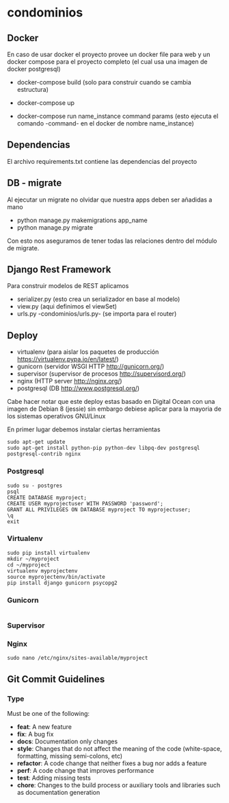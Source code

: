 # condominios

## Docker

En caso de usar docker el proyecto provee un docker file para web y un
docker compose para el proyecto completo (el cual usa una imagen de docker postgresql)

* docker-compose build (solo para construir cuando se cambia estructura)
* docker-compose up

* docker-compose run name_instance command params (esto ejecuta el comando -command- en el docker de nombre name_instance)

## Dependencias

El archivo requirements.txt contiene las dependencias del proyecto 

## DB - migrate

Al ejecutar un migrate no olvidar que nuestra apps deben ser añadidas a mano

* python manage.py makemigrations app_name
* python manage.py migrate

Con esto nos aseguramos de tener todas las relaciones dentro del módulo de migrate. 

## Django Rest Framework

Para construir modelos de REST aplicamos 

* serializer.py (esto crea un serializador en base al modelo)
* view.py (aqui definimos el viewSet)
* urls.py -condominios/urls.py- (se importa para el router)

## Deploy

* virtualenv (para aislar los paquetes de producción https://virtualenv.pypa.io/en/latest/)
* gunicorn (servidor WSGI HTTP http://gunicorn.org/)
* supervisor (supervisor de procesos http://supervisord.org/)
* nginx (HTTP server http://nginx.org/)
* postgresql (DB http://www.postgresql.org/)

Cabe hacer notar que este deploy estas basado en Digital Ocean con una
imagen de Debian 8 (jessie) sin embargo debiese aplicar para la mayoria 
de los sistemas operativos GNU/Linux

En primer lugar debemos instalar ciertas herramientas

    sudo apt-get update
    sudo apt-get install python-pip python-dev libpq-dev postgresql postgresql-contrib nginx
    
### Postgresql

    sudo su - postgres
    psql
    CREATE DATABASE myproject;
    CREATE USER myprojectuser WITH PASSWORD 'password';
    GRANT ALL PRIVILEGES ON DATABASE myproject TO myprojectuser;
    \q
    exit
    
### Virtualenv

    sudo pip install virtualenv
    mkdir ~/myproject
    cd ~/myproject
    virtualenv myprojectenv
    source myprojectenv/bin/activate
    pip install django gunicorn psycopg2


### Gunicorn 

```bash

```

### Supervisor


### Nginx

    sudo nano /etc/nginx/sites-available/myproject

## Git Commit Guidelines

### Type
Must be one of the following:

* **feat**: A new feature
* **fix**: A bug fix
* **docs**: Documentation only changes
* **style**: Changes that do not affect the meaning of the code (white-space, formatting, missing
  semi-colons, etc)
* **refactor**: A code change that neither fixes a bug nor adds a feature
* **perf**: A code change that improves performance
* **test**: Adding missing tests
* **chore**: Changes to the build process or auxiliary tools and libraries such as documentation
  generation
